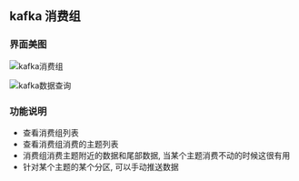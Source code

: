 ## kafka 消费组

### 界面美图

![kafka消费组](../../../../images/kafka消费组.png)

![kafka数据查询](../../../../images/kafka数据查询.png)

### 功能说明

* 查看消费组列表
* 查看消费组消费的主题列表
* 消费组消费主题附近的数据和尾部数据, 当某个主题消费不动的时候这很有用
* 针对某个主题的某个分区, 可以手动推送数据